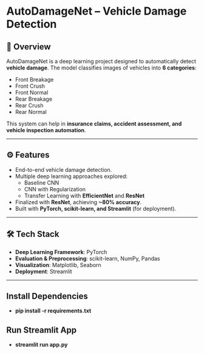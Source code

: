 # AutoDamageNet – Vehicle Damage Detection  

## 🚗 Overview  
AutoDamageNet is a deep learning project designed to automatically detect **vehicle damage**. The model classifies images of vehicles into **6 categories**:  

- Front Breakage  
- Front Crush  
- Front Normal  
- Rear Breakage  
- Rear Crush  
- Rear Normal  

This system can help in **insurance claims, accident assessment, and vehicle inspection automation**.  

---

## ⚙️ Features  
- End-to-end vehicle damage detection.  
- Multiple deep learning approaches explored:  
  - Baseline CNN  
  - CNN with Regularization  
  - Transfer Learning with **EfficientNet** and **ResNet**  
- Finalized with **ResNet**, achieving **~80% accuracy**.  
- Built with **PyTorch, scikit-learn, and Streamlit** (for deployment).  

---

## 🛠️ Tech Stack  
- **Deep Learning Framework**: PyTorch  
- **Evaluation & Preprocessing**: scikit-learn, NumPy, Pandas  
- **Visualization**: Matplotlib, Seaborn  
- **Deployment**: Streamlit  

---

## Install Dependencies
- **pip install -r requirements.txt**

## Run Streamlit App
- **streamlit run app.py**